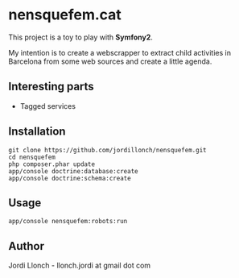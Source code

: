 # nensquefem.cat

This project is a toy to play with **Symfony2**.

My intention is to create a webscrapper to extract child activities in Barcelona from some web sources and create a little agenda.


## Interesting parts
* Tagged services


## Installation
    git clone https://github.com/jordillonch/nensquefem.git
    cd nensquefem
    php composer.phar update
    app/console doctrine:database:create
    app/console doctrine:schema:create


## Usage
    app/console nensquefem:robots:run


## Author

Jordi Llonch - llonch.jordi at gmail dot com
